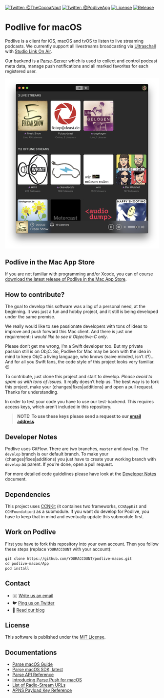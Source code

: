 [![Twitter: @TheCocoaNaut](https://img.shields.io/badge/Twitter-@TheCocoaNaut-c9d840.svg?style=flat)](https://twitter.com/TheCocoaNaut)
[![Twitter: @PodliveApp](https://img.shields.io/badge/Twitter-@PodliveApp-ca94d4.svg?style=flat)](https://twitter.com/PodliveApp)
[![License](https://img.shields.io/badge/license-MIT-blue.svg?style=flat)](http://cocoanaut.mit-license.org)
[![Release](https://img.shields.io/github/release/phranck/podlive-macos.svg)]()

# Podlive for macOS

Podlive is a client for iOS, macOS and tvOS to listen to live streaming podcasts. We currently support all livestreams broadcasting via [Ultraschall](http://ultraschall.fm) with [Studio Link On Air](https://studio-link.de).

Our backend is a [Parse-Server](http://parseplatform.org) which is used to collect and control podcast meta data, manage push notifications and all marked favorites for each registered user.

![](screenshot1.png)

## Podlive in the Mac App Store

If you are not familiar with programming and/or Xcode, you can of course [download the latest release of Podlive in the Mac App Store](https://itunes.apple.com/at/app/podlive/id1210411572?l=en&mt=12).

## How to contribute?
The goal to develop this software was a lag of a personal need, at the beginning. It was just a fun and hobby project, and it still is being developed under the same premise.

We really would like to see passionate developers with tons of ideas to improve and push forward this Mac client. And there is just one requirement: *I would like to see it Objective-C only*.

Please don’t get me wrong, I’m a Swift developer too. But my private passion still is on ObjC. So, Podlive for Mac may be born with the idea in mind to keep ObjC a living language, who knows (naive minded, isn’t it?)...  
And for all you Swift fans, the code style of this project looks very familiar. 😉

To contribute, just clone this project and start to develop. *Please avoid to spam us with tons of issues.* It really doesn’t help us. The best way is to fork this project, make your (changes|fixes|additions) and open a pull request. Thanks for understanding.

In order to test your code you have to use our test-backend. This requires access keys, which aren’t included in this repository.

> **NOTE: To use these keys please send a request to our [email address](mailto:mail@podlive.io?Subject=Parse-Server-Key-Request)**.


## Developer Notes
Podlive uses GitFlow. There are two branches, `master` and `develop`. The `develop` branch is our default branch. To make your (changes|fixes|additions) you just have to create your working branch with `develop` as parent. If you’re done, open a pull request.

For more detailed code guidelines please have look at the [Developer Notes](Developer-Notes.md) document.

## Dependencies

This project uses [CCNKit](https://github.com/phranck/CCNKit) (it containes two frameworks, `CCNAppKit` and `CCNFoundation`) as a submodule. If you want do develop for Podlive, you have to keep that in mind and eventually update this submodule first.

## Work on Podlive

First you have to fork this repository into your own account. Then you follow these steps (replace `YOURACCOUNT` with your account):

```
git clone https://github.com/YOURACCOUNT/podlive-macos.git
cd podlive-macos/App
pod install
```

## Contact

* :envelope: [Write us an email](mailto:mail@podlive.io)
* :bird: [Ping us on Twitter](https://twitter.com/PodliveApp)
* :memo: [Read our blog](https://podlive.io/blog)

## License
This software is published under the [MIT License](http://cocoanaut.mit-license.org).

## Documentations

* [Parse macOS Guide](http://parseplatform.github.io/docs/macos/guide/)
* [Parse macOS SDK, latest](https://github.com/ParsePlatform/Parse-SDK-iOS-OSX/releases/tag/1.14.3)
* [Parse API Reference](https://parseplatform.github.io/Parse-SDK-iOS-OSX/api/)
* [Introducing Parse Push for macOS](http://blog.parse.com/announcements/introducing-parse-push-for-os-x/)
* [List of Radio-Stream URLs](http://www.chip.de/artikel/Webradio-Live-Stream-Alle-Sender-im-ueberblick_56137550.html)
* [APNS Payload Key Reference](https://developer.apple.com/library/content/documentation/NetworkingInternet/Conceptual/RemoteNotificationsPG/PayloadKeyReference.html#//apple_ref/doc/uid/TP40008194-CH17-SW1)

